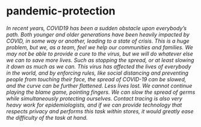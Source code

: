 # pandemic-protection
###### In recent years, COVID19 has been a sudden obstacle upon everybody’s path. Both younger and older generations have been heavily impacted by COVID, in some way or another, leading to a state of crisis. This is a huge problem, but we, as a team, feel we help our communities and families. We may not be able to provide a cure to the virus, but we will do whatever else we can to save more lives. Such as stopping the spread, or at least slowing it down as much as we can. This virus has affected the lives of everybody in the world, and by enforcing rules, like social distancing and preventing people from touching their face, the spread of COVID-19 can be slowed, and the curve can be further flattened. Less lives lost. We cannot continue playing the blame game, pointing fingers. We can slow the spread of germs while simultaneously protecting ourselves. Contact tracing is also very heavy work for epidemiologists, and if we can provide technology that respects privacy and performs this task within stores, it would greatly ease the difficulty of the task at hand. 
